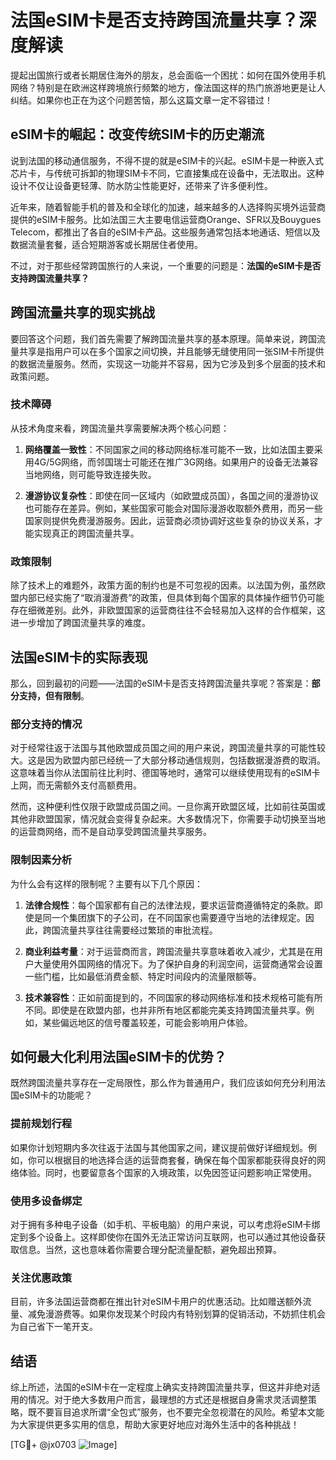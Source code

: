 # 法国eSIM卡是否支持跨国流量共享？深度解读

提起出国旅行或者长期居住海外的朋友，总会面临一个困扰：如何在国外使用手机网络？特别是在欧洲这样跨境旅行频繁的地方，像法国这样的热门旅游地更是让人纠结。如果你也正在为这个问题苦恼，那么这篇文章一定不容错过！

## eSIM卡的崛起：改变传统SIM卡的历史潮流

说到法国的移动通信服务，不得不提的就是eSIM卡的兴起。eSIM卡是一种嵌入式芯片卡，与传统可拆卸的物理SIM卡不同，它直接集成在设备中，无法取出。这种设计不仅让设备更轻薄、防水防尘性能更好，还带来了许多便利性。

近年来，随着智能手机的普及和全球化的加速，越来越多的人选择购买境外运营商提供的eSIM卡服务。比如法国三大主要电信运营商Orange、SFR以及Bouygues Telecom，都推出了各自的eSIM卡产品。这些服务通常包括本地通话、短信以及数据流量套餐，适合短期游客或长期居住者使用。

不过，对于那些经常跨国旅行的人来说，一个重要的问题是：**法国的eSIM卡是否支持跨国流量共享？**

## 跨国流量共享的现实挑战

要回答这个问题，我们首先需要了解跨国流量共享的基本原理。简单来说，跨国流量共享是指用户可以在多个国家之间切换，并且能够无缝使用同一张SIM卡所提供的数据流量服务。然而，实现这一功能并不容易，因为它涉及到多个层面的技术和政策问题。

### 技术障碍

从技术角度来看，跨国流量共享需要解决两个核心问题：

1. **网络覆盖一致性**：不同国家之间的移动网络标准可能不一致，比如法国主要采用4G/5G网络，而邻国瑞士可能还在推广3G网络。如果用户的设备无法兼容当地网络，则可能导致连接失败。
   
2. **漫游协议复杂性**：即使在同一区域内（如欧盟成员国），各国之间的漫游协议也可能存在差异。例如，某些国家可能会对国际漫游收取额外费用，而另一些国家则提供免费漫游服务。因此，运营商必须协调好这些复杂的协议关系，才能实现真正的跨国流量共享。

### 政策限制

除了技术上的难题外，政策方面的制约也是不可忽视的因素。以法国为例，虽然欧盟内部已经实施了“取消漫游费”的政策，但具体到每个国家的具体操作细节仍可能存在细微差别。此外，非欧盟国家的运营商往往不会轻易加入这样的合作框架，这进一步增加了跨国流量共享的难度。

## 法国eSIM卡的实际表现

那么，回到最初的问题——法国的eSIM卡是否支持跨国流量共享呢？答案是：**部分支持，但有限制**。

### 部分支持的情况

对于经常往返于法国与其他欧盟成员国之间的用户来说，跨国流量共享的可能性较大。这是因为欧盟内部已经统一了大部分移动通信规则，包括数据漫游费的取消。这意味着当你从法国前往比利时、德国等地时，通常可以继续使用现有的eSIM卡上网，而无需额外支付高额费用。

然而，这种便利性仅限于欧盟成员国之间。一旦你离开欧盟区域，比如前往英国或其他非欧盟国家，情况就会变得复杂起来。大多数情况下，你需要手动切换至当地的运营商网络，而不是自动享受跨国流量共享服务。

### 限制因素分析

为什么会有这样的限制呢？主要有以下几个原因：

1. **法律合规性**：每个国家都有自己的法律法规，要求运营商遵循特定的条款。即使是同一个集团旗下的子公司，在不同国家也需要遵守当地的法律规定。因此，跨国流量共享往往需要经过繁琐的审批流程。

2. **商业利益考量**：对于运营商而言，跨国流量共享意味着收入减少，尤其是在用户大量使用外国网络的情况下。为了保护自身的利润空间，运营商通常会设置一些门槛，比如最低消费金额、特定时间段内的流量限额等。

3. **技术兼容性**：正如前面提到的，不同国家的移动网络标准和技术规格可能有所不同。即使是在欧盟内部，也并非所有地区都能完美支持跨国流量共享。例如，某些偏远地区的信号覆盖较差，可能会影响用户体验。

## 如何最大化利用法国eSIM卡的优势？

既然跨国流量共享存在一定局限性，那么作为普通用户，我们应该如何充分利用法国eSIM卡的功能呢？

### 提前规划行程

如果你计划短期内多次往返于法国与其他国家之间，建议提前做好详细规划。例如，你可以根据目的地选择合适的运营商套餐，确保在每个国家都能获得良好的网络体验。同时，也要留意各个国家的入境政策，以免因签证问题影响正常使用。

### 使用多设备绑定

对于拥有多种电子设备（如手机、平板电脑）的用户来说，可以考虑将eSIM卡绑定到多个设备上。这样即使你在国外无法正常访问互联网，也可以通过其他设备获取信息。当然，这也意味着你需要合理分配流量配额，避免超出预算。

### 关注优惠政策

目前，许多法国运营商都在推出针对eSIM卡用户的优惠活动。比如赠送额外流量、减免漫游费等。如果你发现某个时段内有特别划算的促销活动，不妨抓住机会为自己省下一笔开支。

## 结语

综上所述，法国的eSIM卡在一定程度上确实支持跨国流量共享，但这并非绝对适用的情况。对于绝大多数用户而言，最理想的方式还是根据自身需求灵活调整策略，既不要盲目追求所谓“全包式”服务，也不要完全忽视潜在的风险。希望本文能为大家提供更多实用的信息，帮助大家更好地应对海外生活中的各种挑战！

[TG💪+ @jx0703 ![Image](https://github.com/user-attachments/assets/dbca1d08-cadb-493c-b0ec-ad6f7a83f270)]